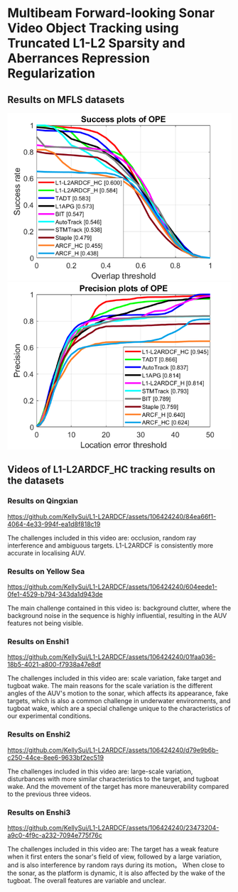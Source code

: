 # Multibeam Forward-looking Sonar Video Object Tracking using Truncated L1-L2 Sparsity and Aberrances Repression Regularization
## Results on MFLS datasets
![image](https://github.com/KellySui/L1-L2ARDCF/blob/main/results/OR_new.png)
![image](https://github.com/KellySui/L1-L2ARDCF/blob/main/results/CLE_new.png)
## Videos of L1-L2ARDCF_HC tracking results on the datasets
### Results on Qingxian
https://github.com/KellySui/L1-L2ARDCF/assets/106424240/84ea66f1-4064-4e33-994f-ea1d8f818c19

The challenges included in this video are: occlusion, random ray interference and ambiguous targets. L1-L2ARDCF is consistently more accurate in localising AUV.
### Results on Yellow Sea
https://github.com/KellySui/L1-L2ARDCF/assets/106424240/604eede1-0fe1-4529-b794-343da1d943de

The main challenge contained in this video is: background clutter, where the background noise in the sequence is highly influential, resulting in the AUV features not being visible.
### Results on Enshi1
https://github.com/KellySui/L1-L2ARDCF/assets/106424240/01faa036-18b5-4021-a800-f7938a47e8df

The challenges included in this video are: scale variation, fake target and tugboat wake. The main reasons for the scale variation is the different angles of the AUV's motion to the sonar, which affects its appearance, fake targets, which is also a common challenge in underwater environments, and tugboat wake, which are a special challenge unique to the characteristics of our experimental conditions.
### Results on Enshi2
https://github.com/KellySui/L1-L2ARDCF/assets/106424240/d79e9b6b-c250-44ce-8ee6-9633bf2ec519

The challenges included in this video are: large-scale variation, disturbances with more similar characteristics to the target, and tugboat wake. And the movement of the target has more maneuverability compared to the previous three videos.
### Results on Enshi3
https://github.com/KellySui/L1-L2ARDCF/assets/106424240/23473204-a9c0-4f9c-a232-7094e775f76c

The challenges included in this video are: The target has a weak feature when it first enters the sonar's field of view, followed by a large variation, and is also interference by random rays during its motion。 When close to the sonar, as the platform is dynamic, it is also affected by the wake of the tugboat. The overall features are variable and unclear.
